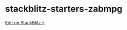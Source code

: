 # stackblitz-starters-zabmpg

[Edit on StackBlitz ⚡️](https://stackblitz.com/edit/stackblitz-starters-zabmpg)